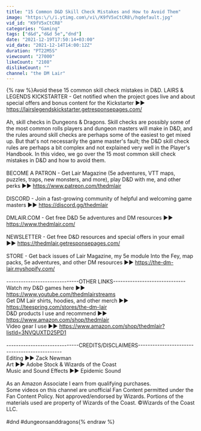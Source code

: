 ```yaml
---
title: "15 Common D&D Skill Check Mistakes and How to Avoid Them"
image: "https:\/\/i.ytimg.com\/vi\/K9fV5xCtCR8\/hqdefault.jpg"
vid_id: "K9fV5xCtCR8"
categories: "Gaming"
tags: ["d&d","d&d 5e","dnd"]
date: "2021-12-19T17:50:14+03:00"
vid_date: "2021-12-14T14:00:12Z"
duration: "PT22M5S"
viewcount: "27000"
likeCount: "2108"
dislikeCount: ""
channel: "the DM Lair"
---
```

{% raw %}Avoid these 15 common skill check mistakes in D&amp;D. LAIRS &amp; LEGENDS KICKSTARTER - Get notified when the project goes live and about special offers and bonus content for the Kickstarter ▶▶ <a rel="nofollow" target="blank" href="https://lairslegendskickstarter.getresponsepages.com/">https://lairslegendskickstarter.getresponsepages.com/</a><br /><br />Ah, skill checks in Dungeons &amp; Dragons. Skill checks are possibly some of the most common rolls players and dungeon masters will make in D&amp;D, and the rules around skill checks are perhaps some of the easiest to get mixed up. But that's not necessarily the game master's fault; the D&amp;D skill check rules are perhaps a bit complex and not explained very well in the Player's Handbook. In this video, we go over the 15 most common skill check mistakes in D&amp;D and how to avoid them.<br /><br />BECOME A PATRON - Get Lair Magazine (5e adventures, VTT maps, puzzles, traps, new monsters, and more), play D&amp;D with me, and other perks ▶▶ <a rel="nofollow" target="blank" href="https://www.patreon.com/thedmlair">https://www.patreon.com/thedmlair</a><br /><br />DISCORD - Join a fast-growing community of helpful and welcoming game masters ▶▶  <a rel="nofollow" target="blank" href="https://discord.gg/thedmlair">https://discord.gg/thedmlair</a><br /><br />DMLAIR.COM - Get free D&amp;D 5e adventures and DM resources ▶▶ <a rel="nofollow" target="blank" href="https://www.thedmlair.com/">https://www.thedmlair.com/</a><br /><br />NEWSLETTER - Get free D&amp;D resources and special offers in your email ▶▶ <a rel="nofollow" target="blank" href="https://thedmlair.getresponsepages.com/">https://thedmlair.getresponsepages.com/</a><br /><br />STORE - Get back issues of Lair Magazine, my 5e module Into the Fey, map packs, 5e adventures, and other DM resources ▶▶ <a rel="nofollow" target="blank" href="https://the-dm-lair.myshopify.com/">https://the-dm-lair.myshopify.com/</a><br /><br />------------------------------OTHER LINKS------------------------------<br />Watch my D&amp;D games here ▶▶ <a rel="nofollow" target="blank" href="https://www.youtube.com/thedmlairstreams">https://www.youtube.com/thedmlairstreams</a><br />Get DM Lair shirts, hoodies, and other merch ▶▶ <a rel="nofollow" target="blank" href="https://teespring.com/stores/the-dm-lair">https://teespring.com/stores/the-dm-lair</a><br />D&amp;D products I use and recommend ▶▶ <a rel="nofollow" target="blank" href="https://www.amazon.com/shop/thedmlair">https://www.amazon.com/shop/thedmlair</a><br />Video gear I use ▶▶ <a rel="nofollow" target="blank" href="https://www.amazon.com/shop/thedmlair?listId=3NVQUXTD25PD1">https://www.amazon.com/shop/thedmlair?listId=3NVQUXTD25PD1</a><br /><br />------------------------------CREDITS/DISCLAIMERS----------------------------------------------<br />Editing  ▶▶ Zack Newman<br />Art  ▶▶ Adobe Stock &amp; Wizards of the Coast<br />Music and Sound Effects  ▶▶ Epidemic Sound<br /><br />As an Amazon Associate I earn from qualifying purchases.<br />Some videos on this channel are unofficial Fan Content permitted under the Fan Content Policy. Not approved/endorsed by Wizards. Portions of the materials used are property of Wizards of the Coast. ©Wizards of the Coast LLC.<br /><br />#dnd #dungeonsanddragons{% endraw %}
